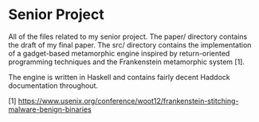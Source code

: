 Senior Project
==============

All of the files related to my senior project. The paper/ directory contains the draft of my final paper. The src/ directory contains the implementation of a gadget-based metamorphic engine inspired by return-oriented programming techniques and the Frankenstein metamorphic system [1].

The engine is written in Haskell and contains fairly decent Haddock documentation throughout.

[1] https://www.usenix.org/conference/woot12/frankenstein-stitching-malware-benign-binaries
